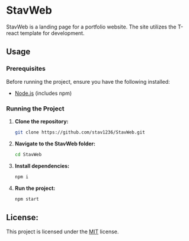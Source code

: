 # StavWeb

StavWeb is a landing page for a portfolio website. The site utilizes the T-react template for development.

## Usage

### Prerequisites

Before running the project, ensure you have the following installed:

- [Node.js](https://nodejs.org/) (includes npm)

### Running the Project

1. **Clone the repository:**
   ```bash
   git clone https://github.com/stav1236/StavWeb.git
   ```

2. **Navigate to the StavWeb folder:**
   ```bash
   cd StavWeb
   ```

3. **Install dependencies:**
   ```bash
   npm i
   ```

4. **Run the project:**
   ```bash
   npm start
   ```

## License:
This project is licensed under the [MIT](https://choosealicense.com/licenses/mit/) license.
